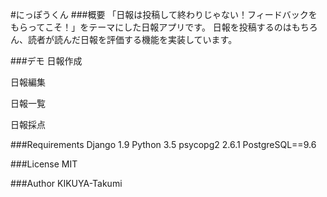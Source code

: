 #にっぽうくん
###概要
「日報は投稿して終わりじゃない！フィードバックをもらってこそ！」をテーマにした日報アプリです。
日報を投稿するのはもちろん、読者が読んだ日報を評価する機能を実装しています。

###デモ
日報作成

日報編集

日報一覧

日報採点

###Requirements
Django 1.9
Python 3.5
psycopg2 2.6.1
PostgreSQL==9.6


###License
MIT

###Author
KIKUYA-Takumi